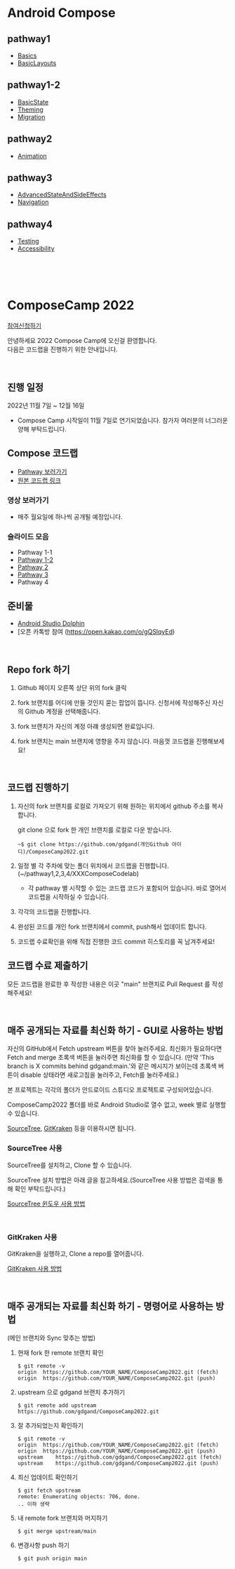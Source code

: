 # Android Compose
## pathway1
- [Basics](https://github.com/vnvj0033/Android_Compose/tree/main/pathway1/BasicsCodelab)
- [BasicLayouts](https://github.com/vnvj0033/Android_Compose/tree/main/pathway1/BasicLayoutsCodelab)

## pathway1-2
- [BasicState](https://github.com/vnvj0033/Android_Compose/tree/main/pathway1-2/BasicStateCodelab)
- [Theming](https://github.com/vnvj0033/Android_Compose/tree/main/pathway1-2/ThemingCodelab)
- [Migration](https://github.com/vnvj0033/Android_Compose/tree/main/pathway1-2/MigrationCodelab)

## pathway2
- [Animation](https://github.com/vnvj0033/Android_Compose/tree/main/pathway2/AnimationCodelab)

## pathway3
- [AdvancedStateAndSideEffects](https://github.com/vnvj0033/Android_Compose/tree/main/pathway3/AdvancedStateAndSideEffectsCodelab)
- [Navigation](https://github.com/vnvj0033/Android_Compose/tree/main/pathway3/NavigationCodelab)

## pathway4
- [Testing](https://github.com/vnvj0033/Android_Compose/tree/main/pathway4/TestingCodelab)
- [Accessibility](https://github.com/vnvj0033/Android_Compose/tree/main/pathway4/AccessibilityCodelab)


</br></br></br>

# ComposeCamp 2022

[참여신청하기](https://gdg.community.dev/e/m55vvm/)

안녕하세요 2022 Compose Camp에 오신걸 환영합니다.  
다음은 코드랩을 진행하기 위한 안내입니다.

<br/>

## 진행 일정
2022년 11월 7일 ~ 12월 16일   
- Compose Camp 시작일이 11월 7일로 연기되었습니다. 참가자 여러분의 너그러운 양해 부탁드립니다.

## Compose 코드랩
- [Pathway 보러가기](https://developer.android.com/courses/pathways/compose)
- [원본 코드랩 링크](https://github.com/googlecodelabs/android-compose-codelabs)
  <br/>

### 영상 보러가기
- 매주 월요일에 하나씩 공개될 예정입니다.

### 슬라이드 모음
- Pathway 1-1
- [Pathway 1-2](https://speakerdeck.com/skydoves/2022-compose-camp-pathway-1-2-state-and-theming-in-jetpack-compose)
- [Pathway 2](https://speakerdeck.com/veronikapj/composecamp2022-pathway2)
- [Pathway 3](https://speakerdeck.com/fornewid/compose-camp-22kr-pathway3)
- Pathway 4

## 준비물
- [Android Studio Dolphin](https://developer.android.com/studio)
- [오픈 카톡방 참여 (https://open.kakao.com/o/gQSlqyEd)
<br/>

## Repo fork 하기

1. Github 페이지 오른쪽 상단 위의 fork 클릭

2. fork 브랜치를 어디에 만들 것인지 묻는 팝업이 뜹니다. 신청서에 작성해주신 자신의 Github 계정을 선택해줍니다.

3. fork 브랜치가 자신의 계정 아럐 생성되면 완료입니다.

4. fork 브랜치는 main 브랜치에 영향을 주지 않습니다. 마음껏 코드랩을 진행해보세요!

<br/>

## 코드랩 진행하기
1. 자신의 fork 브랜치를 로컬로 가져오기 위해 원하는 위치에서 github 주소를 복사합니다.


   git clone 으로 fork 한 개인 브랜치를 로컬로 다운 받습니다.
    ```
    ~$ git clone https://github.com/gdgand(개인Github 아이디)/ComposeCamp2022.git
    ```

2. 일정 별 각 주차에 맞는 폴더 위치에서 코드랩을 진행합니다.
   (~/pathway1,2,3,4/XXXComposeCodelab)
    - 각 pathway 별 시작할 수 있는 코드랩 코드가 포함되어 있습니다. 바로 열어서 코드랩을 시작하실 수 있습니다.
    
3. 각각의 코드랩을 진행합니다.
4. 완성된 코드를 개인 fork 브랜치에서 commit, push해서 업데이트 합니다.
5. 코드랩 수료확인을 위해 직접 진행한 코드 commit 히스토리를 꼭 남겨주세요!

## 코드랩 수료 제출하기 
모든 코드랩을 완료한 후 작성한 내용은 이곳 "main" 브랜치로 Pull Request 를 작성해주세요! 

<br />

## 매주 공개되는 자료를 최신화 하기 - GUI로 사용하는 방법

자신의 GitHub에서 Fetch upstream 버튼을 찾아 눌러주세요. 최신화가 필요하다면 Fetch and merge 초록색 버튼을 눌러주면 최신화를 할 수 있습니다.
(만약 'This branch is X commits behind gdgand:main.'와 같은 메시지가 보이는데 초록색 버튼이 disable 상태라면 새로고침을 눌러주고, Fetch를 눌러주세요.)

본 프로젝트는 각각의 폴더가 안드로이드 스튜디오 프로젝트로 구성되어있습니다.

ComposeCamp2022 폴더를 바로 Android Studio로 열수 없고, week 별로 실행할 수 있습니다.

[SourceTree](https://www.sourcetreeapp.com/), [GitKraken](https://www.gitkraken.com/) 등을 이용하시면 됩니다.

### SourceTree 사용

SourceTree를 설치하고, Clone 할 수 있습니다.

SourceTree 설치 방법은 아래 글을 참고하세요.(SourceTree 사용 방법은 검색을 통해 확인 부탁드립니다.)

[SourceTree 윈도우 사용 방법](https://devkoboso.com/entry/github-sourcetree-%EC%82%AC%EC%9A%A9%EB%B2%95)

<br />

### GitKraken 사용

GitKraken을 실행하고, Clone a repo를 열어줍니다.

[GitKraken 사용 방법](https://kindle14.tistory.com/50?category=963674)

<br />

## 매주 공개되는 자료를 최신화 하기 - 명령어로 사용하는 방법
(메인 브랜치와 Sync 맞추는 방법)

1. 현재 fork 한 remote 브랜치 확인
    ```
    $ git remote -v
    origin	https://github.com/YOUR_NAME/ComposeCamp2022.git (fetch)
    origin	https://github.com/YOUR_NAME/ComposeCamp2022.git (push)
    ```
2. upstream 으로 gdgand 브랜치 추가하기
    ```
    $ git remote add upstream https://github.com/gdgand/ComposeCamp2022.git
    ```
3. 잘 추가되었는지 확인하기
    ```
    $ git remote -v
    origin	https://github.com/YOUR_NAME/ComposeCamp2022.git (fetch)
    origin	https://github.com/YOUR_NAME/ComposeCamp2022.git (push)
    upstream	https://github.com/gdgand/ComposeCamp2022.git (fetch)
    upstream	https://github.com/gdgand/ComposeCamp2022.git (push)
    ```
4. 최신 업데이트 확인하기
    ```
    $ git fetch upstream
    remote: Enumerating objects: 706, done.
    .. 이하 생략
    ```
5. 내 remote fork 브랜치와 머지하기
    ```
    $ git merge upstream/main
    ```
6. 변경사항 push 하기
    ```
    $ git push origin main
    ```
